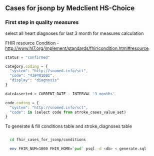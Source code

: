 ## Cases for jsonp by Medclient HS-Choice


### First step in quality measures

select all heart diagnoses for last 3 month
for measures calculation

FHIR resource Condition - http://www.hl7.org/implement/standards/fhir/condition.html#resource


```javascript
status = "confirmed"

category.coding = {
  "system": "http://snomed.info/sct",
  "code": "439401001",
  "display": "diagnosis"
}

dateAsserted > CURRENT_DATE - INTERVAL '3 months'

code.coding = {
  "system": "http://snomed.info/sct",
  "code": in (select code from stroke_cases_value_set)
}

```

To generate & fill conditions table and stroke_diagnoses table

```bash

  cd fhir_cases_for_jsonp/conditions

  env FHIR_NUM=1000 FHIR_HOME=`pwd` psql -d <db> < generate.sql
```
